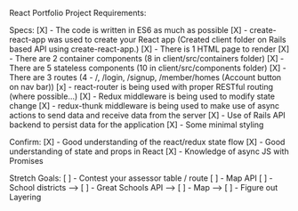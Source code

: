 React Portfolio Project Requirements:

Specs:
[X] - The code is written in ES6 as much as possible
[X] - create-react-app was used to create your React app
    (Created client folder on Rails based API using create-react-app.)
[X] - There is 1 HTML page to render
[X] - There are 2 container components
    (8 in client/src/containers folder)
[X] - There are 5 stateless components
    (10 in client/src/components folder)
[X] - There are 3 routes
    (4 - /, /login, /signup, /member/homes (Account button on nav bar))
[x] - react-router is being used with proper RESTful routing
    (where possible...)
[X] - Redux middleware is being used to modify state change
[X] - redux-thunk middleware is being used to make use of async actions to send data and receive data from the server
[X] - Use of Rails API backend to persist data for the application
[X] - Some minimal styling

Confirm:
[X] - Good understanding of the react/redux state flow
[X] - Good understanding of state and props in React
[X] - Knowledge of async JS with Promises

Stretch Goals:
[ ] - Contest your assessor table / route
[ ] - Map API
[ ] - School districts
    --> [ ] - Great Schools API
    --> [ ] - Map
    --> [ ] - Figure out Layering
